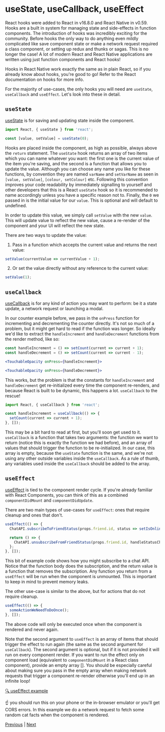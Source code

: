 # useState, useCallback, useEffect

React hooks were added to React in v16.8.0 and React Native in v0.59. Hooks are a built in system for managing state and side-effects in function components. The introduction of hooks was incredibly exciting for the community. Before hooks the only way to do anything even mildly complicated like save component state or make a network request required a class component, or setting up redux and thunks or sagas. This is no longer the case! A lot of modern React and React Native applications are written using just function components and React hooks!

Hooks in React Native work exactly the same as in plain React, so if you already know about hooks, you're good to go! Refer to the React documentation on hooks for more info.

For the majority of use-cases, the only hooks you will need are `useState`, `useCallback` and `useEffect`. Let's look into these in detail.

## `useState`

[useState](https://reactjs.org/docs/hooks-state.html) is for saving and updating state inside the component.

```jsx
import React, { useState } from 'react';

const [value, setValue] = useState(0);
```

Hooks are placed inside the component, as high as possible, always above the `return` statement. The `useState` hook returns an array of two items which you can name whatever you want: the first one is the current value of the item you're saving, and the second is a function that allows you to update the value. Although you can choose any name you like for these functions, by convention they are named `varName` and `setVarName` as seen in `[value, setValue]`, `[colour, setColour]` etc. Following this convention improves your code readability by immediately signalling to yourself and other developers that this is a React `useState` hook so it is recommended to name accordingly unless you have a specific reason not to. Finally, the `0` we passed in is the initial value for our `value`. This is optional and will default to undefined.

In order to update this value, we simply call `setValue` with the new `value`. This will update value to reflect the new value, cause a re-render of the component and your UI will reflect the new state.

There are two ways to update the value:

1. Pass in a function which accepts the current value and returns the next value:

```jsx
setValue(currentValue => currentValue + 1);
```

2. Or set the value directly without any reference to the current value:

```jsx
setValue(1);
```

## `useCallback`

[useCallback](https://reactjs.org/docs/hooks-reference.html#usecallback) is for any kind of action you may want to perform: be it a state update, a network request or launching a modal.

In our counter example before, we pass in the `onPress` function for incrementing and decrementing the counter directly. It's not so much of a problem, but it might get hard to read if the function was longer. So ideally we'd like to extract the `handleIncrement` and `handleDecrement` functions from the render method, like so:

```jsx
const handleIncrement = () => setCount(current => current + 1);
const handleDecrement = () => setCount(current => current - 1);

<TouchableOpacity onPress={handleIncrement}>

<TouchableOpacity onPress={handleDecrement}>
```

This works, but the problem is that the constants for `handleIncrement` and `handleDecrement` get re-initialized every time the component re-renders, and because React is built to be dynamic, this happens a lot. `useCallback` to the rescue!

```jsx
import React, { useCallback } from 'react';

const handleIncrement = useCallback(() => {
  setCount(current => current + 1);
}, []);
```

This may be a bit hard to read at first, but you'll soon get used to it. `useCallback` is a function that takes two arguments: the function we want to return (notice this is exactly the function we had before), and an array of values that should trigger the function to be re-initialized. In our case, this array is empty, because the `useState` function is the same, and we're not using any other outside variables inside the `useCallback`. As a rule of thumb, any variables used inside the `useCallback` should be added to the array.

## `useEffect`

[useEffect](https://reactjs.org/docs/hooks-effect.html) is tied to the component render cycle. If you're already familiar with React Components, you can think of this as a combined `componentDidMount` and `componentDidUpdate`.

There are two main types of use-cases for `useEffect`: ones that require cleanup and ones that don't.

```jsx
useEffect(() => {
  ChatAPI.subscribeToFriendStatus(props.friend.id, status => setIsOnline(status.isOnline);

  return () => {
    ChatAPI.unsubscribeFromFriendStatus(props.friend.id, handleStatusChange);
  };
}, []);
```

This bit of example code shows how you might subscribe to a chat API. Notice that the function body does the subscription, and the return value is a function that removes the subscription. Any function you return from a `useEffect` will be run when the component is unmounted. This is important to keep in mind to prevent memory leaks.

The other use-case is similar to the above, but for actions that do not require cleanup.

```jsx
useEffect(() => {
  someActionWeNeedToDoOnce();
}, []);
```

The above code will only be executed once when the component is rendered and never again.

Note that the second argument to `useEffect` is an array of items that should trigger the effect to run again (the same as the second argument for `useCallback`). The second argument is optional, but if it is not provided it will run on every component render. If you want to run the effect only on component load (equivalent to `componentDidMount` in a React class component), provide an empty array []. You should be especially careful about making sure you pass in the empty array when making network requests that trigger a component re-render otherwise you'll end up in an infinite loop!

[🔍 useEffect example](https://snack.expo.io/@kadikraman/useeffect-example)

☝️ you should run this on your phone or the in-browser emulator or you'll get CORS errors. In this example we do a network request to fetch some random cat facts when the component is rendered.

[Previous](./21.navigation-exercise-solution.md) | [Next](./23.network-request-exercise.md)
